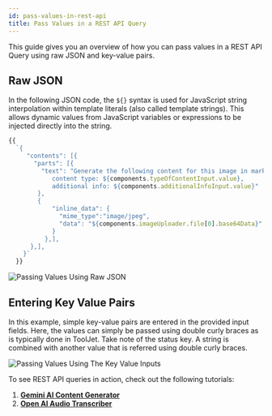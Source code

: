 ```yaml
---
id: pass-values-in-rest-api
title: Pass Values in a REST API Query
---
```


This guide gives you an overview of how you can pass values in a REST API Query using raw JSON and key-value pairs.

<div >

## Raw JSON 

In the following JSON code, the `${}` syntax is used for JavaScript string interpolation within template literals (also called template strings). This allows dynamic values from JavaScript variables or expressions to be injected directly into the string.

```javascript
{{
  `{
     "contents": [{
       "parts": [{
         "text": "Generate the following content for this image in markdown format:
            content type: ${components.typeOfContentInput.value},
            additional info: ${components.additionalInfoInput.value}"
        },
        {
            "inline_data": {
              "mime_type":"image/jpeg",
              "data": "${components.imageUploader.file[0].base64Data}"
            }
          },],
      },],
    }`
  }}
```

<div style={{textAlign: 'center'}}>
    <img style={{ border:'0', marginBottom:'15px' }} className="screenshot-full" src="/img/how-to/pass-values-in-rest-api/raw-json-example.png" alt="Passing Values Using Raw JSON" />
</div>

</div>

<div >

## Entering Key Value Pairs

In this example, simple key-value pairs are entered in the provided input fields. Here, the values can simply be passed using double curly braces as is typically done in ToolJet. Take note of the status key. A string is combined with another value that is referred using double curly braces.

<div style={{textAlign: 'center'}}>
    <img style={{ border:'0', marginBottom:'15px' }} className="screenshot-full" src="/img/how-to/pass-values-in-rest-api/key-value-pairs-example.png" alt="Passing Values Using The Key Value Inputs" />
</div>

</div>

To see REST API queries in action, check out the following tutorials: 

1. **[Gemini AI Content Generator](https://blog.tooljet.com/build-an-ai-content-generator-using-gemini-api-and-tooljet-in-10-minutes/)** 
2. **[Open AI Audio Transcriber](https://blog.tooljet.com/building-an-audio-transcriber-and-analyzer-using-tooljet-and-openai/)**